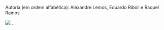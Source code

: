 Autoria (em ordem alfabética): Alexandre Lemos, Eduardo Riboli e Raquel Ramos


![]([http://url/to/img.png](https://drive.google.com/file/d/1VbvYpvmy5x7VU48oRobaPn_Od_ySuN6t/view?usp=share_link)) . 
